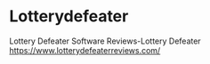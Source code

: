 # Lotterydefeater
Lottery Defeater Software Reviews-Lottery Defeater
https://www.lotterydefeaterreviews.com/
